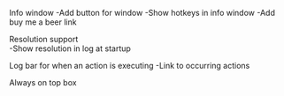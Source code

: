 Info window
    -Add button for window
    -Show hotkeys in info window
    -Add buy me a beer link

Resolution support  
    -Show resolution in log at startup

Log bar for when an action is executing
    -Link to occurring actions

Always on top box

